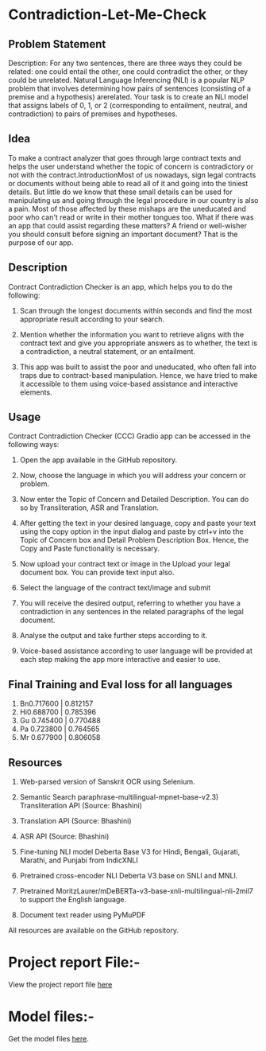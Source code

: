 # Contradiction-Let-Me-Check

## Problem Statement

Description: For any two sentences, there are three ways they could be related: one could entail the other, one could contradict the other, or they could be unrelated. Natural Language Inferencing (NLI) is a popular NLP problem that involves determining how pairs of sentences (consisting of a premise and a hypothesis) arerelated. Your task is to create an NLI model that assigns labels of 0, 1, or 2 (corresponding to entailment, neutral, and contradiction) to pairs of premises and hypotheses.

## Idea

To make a contract analyzer that goes through large contract texts and helps the user understand whether the topic of concern is contradictory or not with the contract.IntroductionMost of us nowadays, sign legal contracts or documents without being able to read all of it and going into the tiniest details. But little do we know that these small details can be used for manipulating us and going through the legal procedure in our country is also a pain. Most of those affected by these mishaps are the uneducated and poor who can't read or write in their mother tongues too. What if there was an app that could assist regarding these matters? A friend or well-wisher you should consult before signing an important document? That is the purpose of our app.

## Description

Contract Contradiction Checker is an app, which helps you to do the following:

1. Scan through the longest documents within seconds and find the most appropriate result according to your search.

2. Mention whether the information you want to retrieve aligns with the contract text and give you appropriate answers as to whether, the text is a contradiction, a neutral statement, or an entailment.

3. This app was built to assist the poor and uneducated, who often fall into traps due to contract-based manipulation. Hence, we have tried to make it accessible to them using voice-based assistance and interactive elements.

## Usage

Contract Contradiction Checker (CCC) Gradio app can be accessed in the following ways:

1. Open the app available in the GitHub repository.

2. Now, choose the language in which you will address your concern or problem.

3. Now enter the Topic of Concern and Detailed Description. You can do so by Transliteration, ASR and Translation.

4. After getting the text in your desired language, copy and paste your text using the copy option in the input dialog and paste by ctrl+v into the Topic of
   Concern box and Detail Problem Description Box. Hence, the Copy and Paste functionality is necessary.

5. Now upload your contract text or image in the Upload your legal document box. You can provide text input also.

6. Select the language of the contract text/image and submit

7. You will receive the desired output, referring to whether you have a contradiction in any sentences in the related paragraphs of the legal document.

8. Analyse the output and take further steps according to it.

9. Voice-based assistance according to user language will be provided at each step making the app more interactive and easier to use.

## Final Training and Eval loss for all languages

1.  Bn0.717600 | 0.812157
2.  Hi0.688700 | 0.785396
3.  Gu 0.745400 | 0.770488
4.  Pa 0.723800 | 0.764565
5.  Mr 0.677900 | 0.806058

## Resources

1. Web-parsed version of Sanskrit OCR using Selenium.

2. Semantic Search paraphrase-multilingual-mpnet-base-v2.3) Transliteration API (Source: Bhashini)

3. Translation API (Source: Bhashini)

4. ASR API (Source: Bhashini)

5. Fine-tuning NLI model Deberta Base V3 for Hindi, Bengali, Gujarati, Marathi, and Punjabi from IndicXNLI

6. Pretrained cross-encoder NLI Deberta V3 base on SNLI and MNLI.
7. Pretrained MoritzLaurer/mDeBERTa-v3-base-xnli-multilingual-nli-2mil7 to support the English language.

8. Document text reader using PyMuPDF

All resources are available on the GitHub repository.

# Project report File:-

View the project report file [here](https://docs.google.com/document/d/1IckT809b9js75s1wAiRs4aXBhnT6H45kTc2gKAhTuAE/) 

# Model files:-

Get the model files [here](https://drive.google.com/drive/folders/153oDWFAo4CDtxjleLrd4HnqUcWRh8cl-?usp=drive_link).
